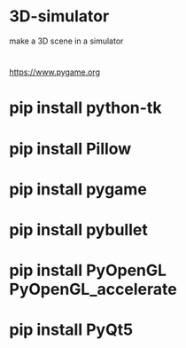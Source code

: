 # 3D-simulator
 make a 3D scene in a simulator
 #
 https://www.pygame.org
 
 # pip install python-tk
 
 # pip install Pillow
 
 # pip install pygame
 
 # pip install pybullet
 
 # pip install PyOpenGL PyOpenGL_accelerate
 
 # pip install PyQt5

